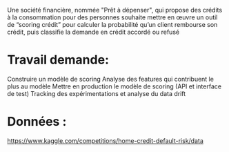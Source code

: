  Une société financière, nommée "Prêt à dépenser", qui propose des crédits à la consommation pour des personnes souhaite mettre en œuvre un outil de “scoring crédit” pour calculer la probabilité qu’un
client rembourse son crédit, puis classifie la demande en crédit accordé ou refusé

# Travail demande:
  Construire un modèle de scoring
  Analyse des features qui contribuent le plus au modèle
  Mettre en production le modèle de scoring (API et interface de test)
  Tracking des expérimentations et analyse du data drift
# Données :
https://www.kaggle.com/competitions/home-credit-default-risk/data
